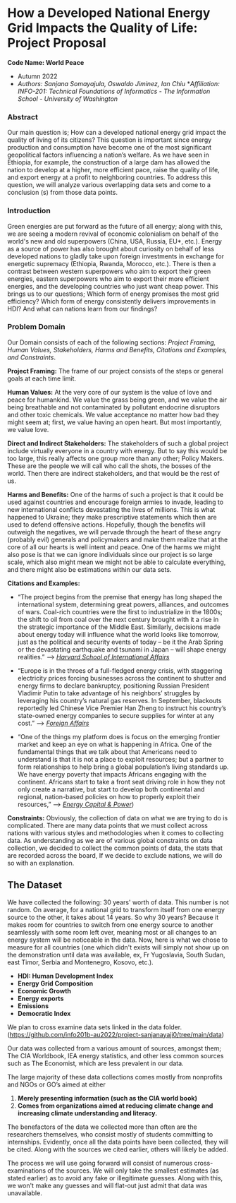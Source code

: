 # How a Developed National Energy Grid Impacts the Quality of Life: Project Proposal
**Code Name: World Peace**
* Autumn 2022
* _Authors: Sanjana Somayajula, Oswaldo Jiminez, Ian Chiu_
*_Affiliation: INFO-201: Technical Foundations of Informatics - The Information School - University of Washington_

### Abstract
Our main question is; How can a developed national energy grid impact the quality of living of its citizens? This question is important since energy production and consumption have become one of the most significant geopolitical factors influencing a nation’s welfare. As we have seen in Ethiopia, for example, the construction of a large dam has allowed the nation to develop at a higher, more efficient pace, raise the quality of life, and export energy at a profit to neighboring countries. To address this question, we will analyze various overlapping data sets and come to a conclusion (s) from those data points.

### Introduction

 Green energies are put forward as the future of all energy; along with this, we are seeing a modern revival of economic colonialism on behalf of the world's new and old superpowers (China, USA, Russia, EU*, etc.). Energy as a source of power has also brought about curiosity on behalf of less developed nations to gladly take upon foreign investments in exchange for energetic supremacy (Ethiopia, Rwanda, Morocco, etc.). There is then a contrast between western superpowers who aim to export their green energies, eastern superpowers who aim to export their more efficient energies, and the developing countries who just want cheap power. This brings us to our questions; Which form of energy promises the most grid efficiency? Which form of energy consistently delivers improvements in HDI? And what can nations learn from our findings?

 ### Problem Domain

 Our Domain consists of each of the following sections: *Project Framing, Human Values, Stakeholders, Harms and Benefits, Citations and Examples, and Constraints*.

 **Project Framing:** The frame of our project consists of the steps or general goals at each time limit.

 **Human Values:** At the very core of our system is the value of love and peace for humankind. We value the grass being green, and we value the air being breathable and not contaminated by pollutant endocrine disruptors and other toxic chemicals. We value acceptance no matter how bad they might seem at; first, we value having an open heart. But most importantly, we value love.

 **Direct and Indirect Stakeholders:** The stakeholders of such a global project include virtually everyone in a country with energy. But to say this would be too large, this really affects one group more than any other; Policy Makers. These are the people we will call who call the shots, the bosses of the world. Then there are indirect stakeholders, and that would be the rest of us.

**Harms and Benefits:** One of the harms of such a project is that it could be used against countries and encourage foreign armies to invade, leading to new international conflicts devastating the lives of millions. This is what happened to Ukraine; they make prescriptive statements which then are used to defend offensive actions. Hopefully, though the benefits will outweigh the negatives, we will pervade through the heart of these angry (probably evil) generals and policymakers and make them realize that at the core of all our hearts is well intent and peace. One of the harms we might also pose is that we can ignore individuals since our project is so large scale, which also might mean we might not be able to calculate everything, and there might also be estimations within our data sets.

**Citations and Examples:**
* “The project begins from the premise that energy has long shaped the international system, determining great powers, alliances, and outcomes of wars. Coal-rich countries were the first to industrialize in the 1800s; the shift to oil from coal over the next century brought with it a rise in the strategic importance of the Middle East.  Similarly, decisions made about energy today will influence what the world looks like tomorrow, just as the political and security events of today – be it the Arab Spring or the devastating earthquake and tsunami in Japan – will shape energy realities.” --> [*Harvard School of International Affairs*](https://www.belfercenter.org/project/geopolitics-energy-project)

* “Europe is in the throes of a full-fledged energy crisis, with staggering electricity prices forcing businesses across the continent to shutter and energy firms to declare bankruptcy, positioning Russian President Vladimir Putin to take advantage of his neighbors’ struggles by leveraging his country’s natural gas reserves. In September, blackouts reportedly led Chinese Vice Premier Han Zheng to instruct his country’s state-owned energy companies to secure supplies for winter at any cost.” --> [*Foreign Affairs*](https://www.foreignaffairs.com/articles/world/2021-11-30/geopolitics-energy-green-upheaval?check_logged_in=1&utm_medium=promo_email&utm_source=lo_flows&utm_campaign=registered_user_welcome&utm_term=email_1&utm_content=20221024)

* “One of the things my platform does is focus on the emerging frontier market and keep an eye on what is happening in Africa. One of the fundamental things that we talk about that Americans need to understand is that it is not a place to exploit resources; but a partner to form relationships to help bring a global population’s living standards up. We have energy poverty that impacts Africans engaging with the continent. Africans start to take a front seat driving role in how they not only create a narrative, but start to develop both continental and regional, nation-based policies on how to properly exploit their resources,” --> [*Energy Capital & Power*](https://energycapitalpower.com/geopolitics-of-energy-in-africa/))

**Constraints:** Obviously, the collection of data on what we are trying to do is complicated. There are many data points that we must collect across nations with various styles and methodologies when it comes to collecting data. As understanding as we are of various global constraints on data collection, we decided to collect the common points of data, the stats that are recorded across the board, If we decide to exclude nations, we will do so with an explanation.

## The Dataset
We have collected the following: 30 years' worth of data. This number is not random. On average, for a national grid to transform itself from one energy source to the other, it takes about 14 years. So why 30 years? Because it makes room for countries to switch from one energy source to another seamlessly with some room left over, meaning most or all changes to an energy system will be noticeable in the data. Now, here is what we chose to measure for all countries (one which didn't exists will simply not show up on the demonstration until data was available, ex, Fr Yugoslavia, South Sudan, east Timor, Serbia and Montenegro, Kosovo, etc.).

* **HDI: Human Development Index**
* **Energy Grid Composition**
* **Economic Growth**
* **Energy exports**
* **Emissions**
* **Democratic Index**

We plan to cross examine data sets linked in the data folder. (https://github.com/info201b-au2022/project-sanjanayaji0/tree/main/data)

Our data was collected from a various amount of sources, amongst them; The CIA Worldbook, IEA energy statistics, and other less common sources such as The Economist, which are less prevalent in our data.

The large majority of these data collections comes mostly from nonprofits and NGOs or GO’s aimed at either
1. **Merely presenting information (such as the CIA world book)**
2. **Comes from organizations aimed at reducing climate change and increasing climate understanding and literacy.**

The benefactors of the data we collected more than often are the researchers themselves, who consist mostly of students committing to internships. Evidently, once all the data points have been collected, they will be cited. Along with the sources we cited earlier, others will likely be added.

The process we will use going forward will consist of numerous cross-examinations of the sources. We will only take the smallest estimates (as stated earlier) as to avoid any fake or illegitimate guesses. Along with this, we won't make any guesses and will flat-out just admit that data was unavailable.
